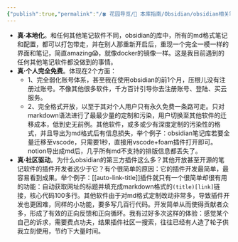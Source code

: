 ```yaml
---
{"publish":true,"permalink":"/🍀 花园导览/🧰 本库指南/Obsidian/obsidian相关笔记/obsidian 让我爱不释手的功能和细节.md","title":"obsidian 让我爱不释手的功能和细节","created":"2022-08-01","modified":"2023-03-14","published":"2025-07-10T22:37:51.667+08:00","cssclasses":""}
---
```



- **真·本地化**。和任何其他笔记软件不同，obsidian的库中，所有的md格式笔记和配置，都可以打包带走，并在别人那重新开启后，重现一个完全一模一样的界面和笔记，简直amazing😱，就像docker的镜像一样。这是我目前遇到的任何其他笔记软件都没做到的事情。
- **真·个人完全免费**。体现在2个方面：
	- 1、完全弱化账号体系，甚至我在使用obsidian的前1个月，压根儿没有注册过账号。不像其他很多软件，千方百计引导你去注册账号、登陆、买云服务。
	- 2、完全格式开放，以至于其对个人用户只有永久免费一条路可走。只对markdown语法进行了最最少量的定制和污染，用户切换至其他软件的迁移成本，低到史无前例。其他软件，或多或少有深度定制的污染性的格式，并且导出为md格式后有信息损失，举个例子：obsidian笔记库若要全量迁移至vscode，只需要1秒，直接用vscode+foam插件打开即可。notion导出成md后，几乎所有md不支持的排版信息都丢失了。
- **真·社区驱动**。为什么obsidian的第三方插件这么多？其他开放甚至开源的笔记软件的插件开发者远少于它？有个很简单的原因：它的插件开发最简单，最容易看到成果。举个例子：[[auto-link-title]]插件就只有一个很简单却很有用的功能：自动获取网址的标题并填充成markdown格式的`(title)[link]`链接，核心代码100多行。其他软件由于对md格式定制改动非常多，导致插件开发也更困难，同样的小功能，要多写几百行代码。开发简单从而使得贡献者众多，形成了有效的正向反馈和正向循环。我有过好多次这样的体验：感觉某个自己的诉求，需要费点功夫，结果插件社区一搜索，往往已经有人造了轮子供我立刻使用，节约下大量时间。
